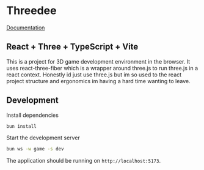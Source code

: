 # Threedee

[Documentation](https://jakeleveroni.github.io/js-monorepo/projects/three-fiber-site/)

## React + Three + TypeScript + Vite

This is a project for 3D game development environment in the browser. It uses react-three-fiber which is a wrapper around three.js to run three.js in a react context. Honestly id just use three.js but im so used to the react project structure and ergonomics im having a hard time wanting to leave.

## Development

Install dependencies

```sh
bun install
```

Start the development server

```sh
bun ws -w game -s dev
```

The application should be running on `http://localhost:5173`.
